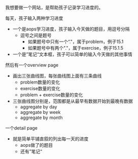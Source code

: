 我想要做一个网站，是帮助孩子记录学习进度的。

每天，孩子输入两种学习进度
- 一个是aops学习进度，孩子输入今天做的题目，用逗号分隔
    - 逗号之间是题号
        - 如果题号中只有一个“."，属于problem，例子15.1
        - 如果题号中有两个"."，属于exercise，例子15.1.5
- 一个是”笔记“文本框，孩子可以简单的输入今天做的其他事情

然后有一个overview page
- 画出三张曲线图，每张曲线图上面有三条曲线
    - problem数量的变化
    - exercise数量的变化
    - problem + exercise数量的变化
- 三张曲线图分别是，范围都是从最早有数据开始到最晚有数据
    - aggregate by day
    - aggregate by week
    - aggregate by month

一个detail page
- 就是简单平铺直叙的列出每一天的进度
    - aops做了的题目
    - 还有”笔记“